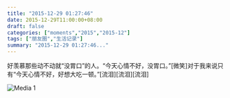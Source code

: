 ```yaml
---
title: "2015-12-29 01:27:46"
date: 2015-12-29T11:00:00+08:00
draft: false
categories: ["moments","2015","2015-12"]
tags: ["朋友圈","生活记录"]
summary: "2015-12-29 01:27:46..."
---
```


好羡慕那些动不动就“没胃口”的人。“今天心情不好，没胃口。”[微笑]对于我来说只有“今天心情不好，好想大吃一顿。”[流泪][流泪][流泪]

![Media 1](/Moments/photos/2015-12-29/201512290127460.jpg)

